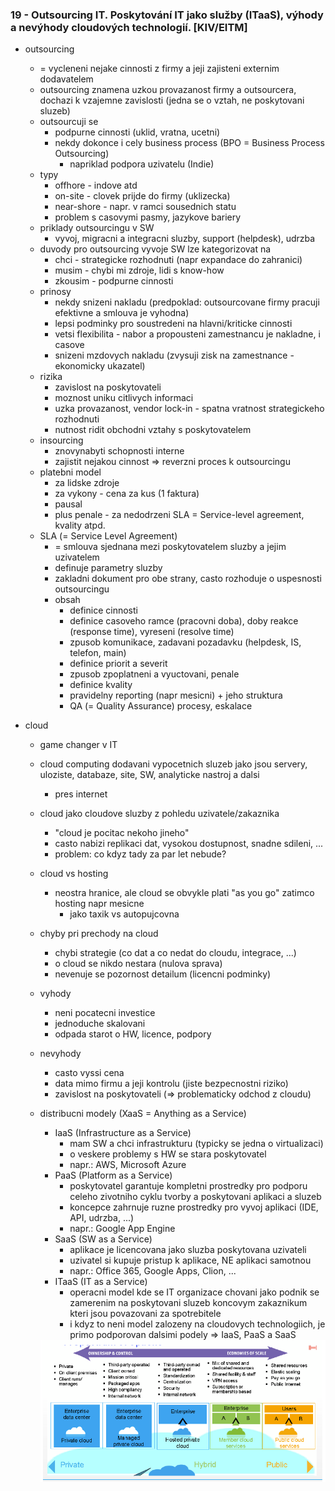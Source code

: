 ### 19 - Outsourcing IT. Poskytování IT jako služby (ITaaS), výhody a nevýhody cloudových technologií. [KIV/EITM]

- outsourcing
  - = vycleneni nejake cinnosti z firmy a jeji zajisteni externim dodavatelem
  - outsourcing znamena uzkou provazanost firmy a outsourcera, dochazi k vzajemne zavislosti (jedna se o vztah, ne poskytovani sluzeb)
  - outsourcuji se
    - podpurne cinnosti (uklid, vratna, ucetni)
    - nekdy dokonce i cely business process (BPO = Business Process Outsourcing)
      - napriklad podpora uzivatelu (Indie)
  - typy
    - offhore - indove atd
    - on-site - clovek prijde do firmy (uklizecka)
    - near-shore - napr. v ramci sousednich statu
    - problem s casovymi pasmy, jazykove bariery
  - priklady outsourcingu v SW
    - vyvoj, migracni a integracni sluzby, support (helpdesk), udrzba
  - duvody pro outsourcing vyvoje SW lze kategorizovat na
    - chci - strategicke rozhodnuti (napr expandace do zahranici)
    - musim - chybi mi zdroje, lidi s know-how
    - zkousim - podpurne cinnosti
  - prinosy
    - nekdy snizeni nakladu (predpoklad: outsourcovane firmy pracuji efektivne a smlouva je vyhodna)
    - lepsi podminky pro soustredeni na hlavni/kriticke cinnosti
    - vetsi flexibilita - nabor a propousteni zamestnancu je nakladne, i casove
    - snizeni mzdovych nakladu (zvysuji zisk na zamestnance - ekonomicky ukazatel)
  - rizika
    - zavislost na poskytovateli
    - moznost uniku citlivych informaci
    - uzka provazanost, vendor lock-in - spatna vratnost strategickeho rozhodnuti
    - nutnost ridit obchodni vztahy s poskytovatelem
  - insourcing
    - znovynabyti schopnosti interne
    - zajistit nejakou cinnost => reverzni proces k outsourcingu
  - platebni model
    - za lidske zdroje
    - za vykony - cena za kus (1 faktura)
    - pausal
    - plus penale - za nedodrzeni SLA = Service-level agreement, kvality atpd.
  - SLA (= Service Level Agreement)
    - = smlouva sjednana mezi poskytovatelem sluzby a jejim uzivatelem
    - definuje parametry sluzby
    - zakladni dokument pro obe strany, casto rozhoduje o uspesnosti outsourcingu
    - obsah
      - definice cinnosti
      - definice casoveho ramce (pracovni doba), doby reakce (response time), vyreseni (resolve time)
      - zpusob komunikace, zadavani pozadavku (helpdesk, IS, telefon, main)
      - definice priorit a severit
      - zpusob zpoplatneni a vyuctovani, penale
      - definice kvality
      - pravidelny reporting (napr mesicni) + jeho struktura
      - QA (= Quality Assurance) procesy, eskalace

- cloud
  - game changer v IT
  - cloud computing dodavani vypocetnich sluzeb jako jsou servery, uloziste, databaze, site, SW, analyticke nastroj a dalsi
    - pres internet
  - cloud jako cloudove sluzby z pohledu uzivatele/zakaznika
    - "cloud je pocitac nekoho jineho"
    - casto nabizi replikaci dat, vysokou dostupnost, snadne sdileni, ...
    - problem: co kdyz tady za par let nebude?
  - cloud vs hosting
    - neostra hranice, ale cloud se obvykle plati "as you go" zatimco hosting napr mesicne
      - jako taxik vs autopujcovna
  - chyby pri prechody na cloud
    - chybi strategie (co dat a co nedat do cloudu, integrace, ...)
    - o cloud se nikdo nestara (nulova sprava)
    - nevenuje se pozornost detailum (licencni podminky)
  - vyhody
    - neni pocatecni investice
    - jednoduche skalovani
    - odpada starot o HW, licence, podpory
  - nevyhody
    - casto vyssi cena
    - data mimo firmu a jeji kontrolu (jiste bezpecnostni riziko)
    - zavislost na poskytovateli (=> problematicky odchod z cloudu)
  - distribucni modely (XaaS = Anything as a Service)
    - IaaS (Infrastructure as a Service)
      - mam SW a chci infrastrukturu (typicky se jedna o virtualizaci)
      - o veskere problemy s HW se stara poskytovatel
      - napr.: AWS, Microsoft Azure
    - PaaS (Platform as a Service)
      - poskytovatel garantuje kompletni prostredky pro podporu celeho zivotniho cyklu tvorby a poskytovani aplikaci a sluzeb
      - koncepce zahrnuje ruzne prostredky pro vyvoj aplikaci (IDE, API, udrzba, ...)
      - napr.: Google App Engine
    - SaaS (SW as a Service)
      - aplikace je licencovana jako sluzba poskytovana uzivateli
      - uzivatel si kupuje pristup k aplikace, NE aplikaci samotnou
      - napr.: Office 365, Google Apps, Clion, ...
    - ITaaS (IT as a Service)
      - operacni model kde se IT organizace chovani jako podnik se zamerenim na poskytovani sluzeb koncovym zakaznikum kteri jsou povazovani za spotrebitele
      - i kdyz to neni model zalozeny na cloudovych technologiich, je primo podporovan dalsimi podely => IaaS, PaaS a SaaS

    <img src="img/19/01.png">
